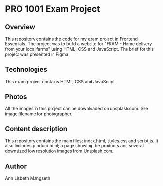 # PRO 1001 Exam Project

## Overview
This repository contains the code for my exam project in Frontend Essentials. The project was to build a website for "FRAM - Home delivery from your local farms" using HTML, CSS and JavaScript. The brief for this project was presented in Figma.

## Technologies
This exam project contains HTML, CSS and JavaScript

## Photos
All the images in this project can be downloaded on unsplash.com. See image filename for photographer.

## Content description
This repository contains the main files; index.html, styles.css and script.js. It also includes product.html; a page showing the products and several downsized low resolution images from Unsplash.com.

## Author
Ann Lisbeth Mangseth
